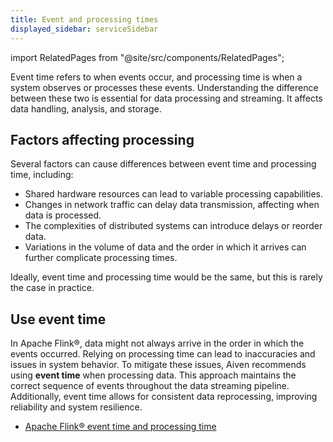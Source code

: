 ```yaml
---
title: Event and processing times
displayed_sidebar: serviceSidebar
---
```


import RelatedPages from "@site/src/components/RelatedPages";

Event time refers to when events occur, and processing time is when a system observes or processes these events. Understanding the difference between these two is essential for data processing and streaming. It affects data handling, analysis, and storage.

## Factors affecting processing

Several factors can cause differences between event time and processing time,
including:

- Shared hardware resources can lead to variable processing capabilities.
- Changes in network traffic can delay data transmission, affecting when data is processed.
- The complexities of distributed systems can introduce delays or reorder data.
- Variations in the volume of data and the order in which it arrives can further
  complicate processing times.

Ideally, event time and processing time would be the same, but this is rarely the
case in practice.

## Use event time

In Apache Flink®, data might not always arrive in the order in which the events occurred.
Relying on processing time can lead to inaccuracies and issues in system behavior.
To mitigate these issues, Aiven recommends using **event time** when processing data.
This approach maintains the correct sequence of events throughout the data streaming
pipeline. Additionally, event time allows for consistent data reprocessing,
improving reliability and system resilience.

<RelatedPages/>

- [Apache Flink® event time and processing time](https://nightlies.apache.org/flink/flink-docs-release-1.19/docs/concepts/time/)
